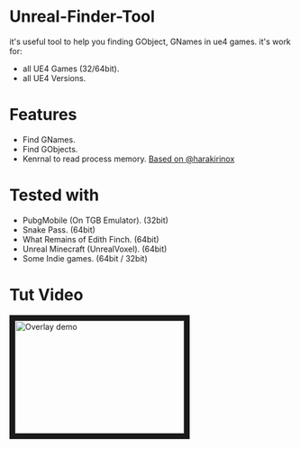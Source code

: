 # Unreal-Finder-Tool
it's useful tool to help you finding GObject, GNames in ue4 games.
it's work for:
  - all UE4 Games (32/64bit).
  - all UE4 Versions.

# Features
- Find GNames.
- Find GObjects.
- Kenrnal to read process memory. [Based on @harakirinox](https://www.unknowncheats.me/forum/anti-cheat-bypass/312791-bypaph-process-hackers-bypass-read-write-process-virtual-memory-kernel-mem.html)

# Tested with
- PubgMobile (On TGB Emulator). (32bit)
- Snake Pass. (64bit)
- What Remains of Edith Finch. (64bit)
- Unreal Minecraft (UnrealVoxel). (64bit)
- Some Indie games. (64bit / 32bit)

# Tut Video
<a href="https://www.youtube.com/watch?v=mc9plMorAlQ" target="_blank"><img src="https://img.youtube.com/vi/mc9plMorAlQ/0.jpg" alt="Overlay demo" width="300" height="200" border="10" /></a>
